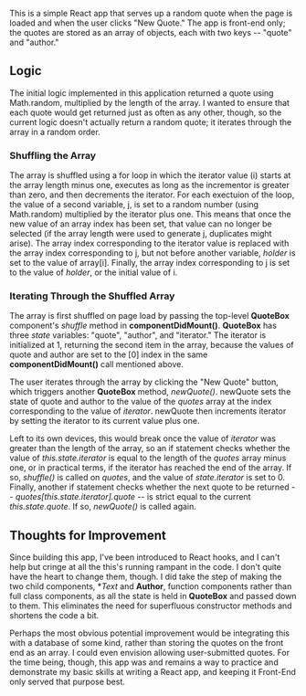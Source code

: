This is a simple React app that serves up a random quote when the page is loaded and when the user clicks "New Quote." The app is front-end only; the quotes are stored as an array of objects, each with two keys -- "quote" and "author."

## Logic

The initial logic implemented in this application returned a quote using Math.random, multiplied by the length of the array. I wanted to ensure that each quote would get returned just as often as any other, though, so the current logic doesn't actually return a random quote; it iterates through the array in a random order.

### Shuffling the Array

The array is shuffled using a for loop in which the iterator value (i) starts at the array length minus one, executes as long as the incrementor is greater than zero, and then decrements the iterator. For each exectuion of the loop, the value of a second variable, j, is set to a random number (using Math.random) multiplied by the iterator plus one. This means that once the new value of an array index has been set, that value can no longer be selected (if the array length were used to generate j, duplicates might arise). The array index corresponding to the iterator value is replaced with the array index corresponding to j, but not before another variable, *holder* is set to the value of array[i]. Finally, the array index corresponding to j is set to the value of *holder*, or the initial value of i.

### Iterating Through the Shuffled Array

The array is first shuffled on page load by passing the top-level **QuoteBox** component's *shuffle* method in **componentDidMount()**. **QuoteBox** has three *state* variables: "quote", "author", and "iterator." The iterator is initialized at 1, returning the second item in the array, because the values of quote and author are set to the [0] index in the same **componentDidMount()** call mentioned above.

The user iterates through the array by clicking the "New Quote" button, which triggers another **QuoteBox** method, *newQuote()*. newQuote sets the state of quote and author to the value of the *quotes* array at the index corresponding to the value of *iterator*. newQuote then increments iterator by setting the iterator to its current value plus one. 

Left to its own devices, this would break once the value of *iterator* was greater than the length of the array, so an if statement checks whether the value of *this.state.iterator* is equal to the length of the *quotes* array minus one, or in practical terms, if the iterator has reached the end of the array. If so, *shuffle()* is called on *quotes*, and the value of *state.iterator* is set to 0. Finally, another if statement checks whether the next quote to be returned -- *quotes[this.state.iterator].quote* -- is strict equal to the current *this.state.quote*. If so, *newQuote()* is called again.

## Thoughts for Improvement

Since building this app, I've been introduced to React hooks, and I can't help but cringe at all the this's running rampant in the code. I don't quite have the heart to change them, though. I did take the step of making the two child components, **Text* and **Author**, function components rather than full class components, as all the state is held in **QuoteBox** and passed down to them. This eliminates the need for superfluous constructor methods and shortens the code a bit.

Perhaps the most obvious potential improvement would be integrating this with a database of some kind, rather than storing the quotes on the front end as an array. I could even envision allowing user-submitted quotes. For the time being, though, this app was and remains a way to practice and demonstrate my basic skills at writing a React app, and keeping it Front-End only served that purpose best.
